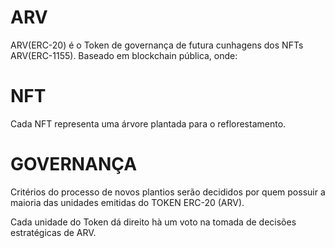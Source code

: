 # ARV
ARV(ERC-20) é o Token de governança de futura cunhagens dos NFTs ARV(ERC-1155). 
Baseado em blockchain pública, onde:

# NFT
Cada NFT representa uma árvore plantada para o reflorestamento. 


# GOVERNANÇA
Critérios do processo de novos plantios serão decididos por quem possuir a maioria das unidades emitidas do TOKEN ERC-20 (ARV).

Cada unidade do Token dá direito hà um voto na tomada de decisões estratégicas de ARV.
